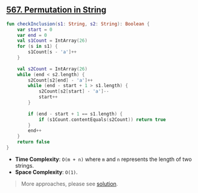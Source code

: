 ## [567. Permutation in String](https://leetcode.com/problems/permutation-in-string/)

```kotlin
fun checkInclusion(s1: String, s2: String): Boolean {
    var start = 0
    var end = 0
    val s1Count = IntArray(26)
    for (s in s1) {
        s1Count[s - 'a']++
    }
    
    val s2Count = IntArray(26)
    while (end < s2.length) {
        s2Count[s2[end] - 'a']++
        while (end - start + 1 > s1.length) {
            s2Count[s2[start] - 'a']--
            start++
        }
        
        if (end - start + 1 == s1.length) {
            if (s1Count.contentEquals(s2Count)) return true
        }
        end++
    }
    return false
}
```

* **Time Complexity**: `O(m + n)` where `m` and `n` represents the length of two strings.
* **Space Complexity**: `O(1)`.

> More approaches, please see [solution](https://leetcode.com/problems/permutation-in-string/solutions/127729/short-permutation-in-a-long-string/).